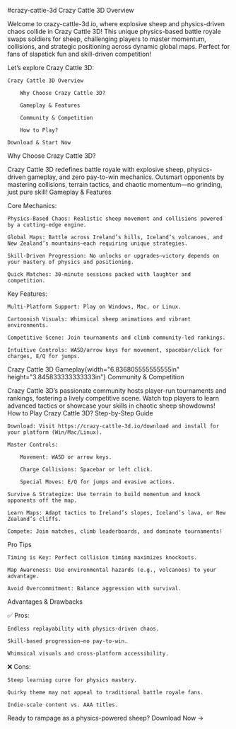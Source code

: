 #crazy-cattle-3d
Crazy Cattle 3D Overview

Welcome to crazy-cattle-3d.io, where explosive sheep and physics-driven chaos collide in Crazy Cattle 3D! This unique physics-based battle royale swaps soldiers for sheep, challenging players to master momentum, collisions, and strategic positioning across dynamic global maps. Perfect for fans of slapstick fun and skill-driven competition!

Let’s explore Crazy Cattle 3D:

    Crazy Cattle 3D Overview

        Why Choose Crazy Cattle 3D?

        Gameplay & Features

        Community & Competition

        How to Play?

    Download & Start Now

Why Choose Crazy Cattle 3D?

Crazy Cattle 3D redefines battle royale with explosive sheep, physics-driven gameplay, and zero pay-to-win mechanics. Outsmart opponents by mastering collisions, terrain tactics, and chaotic momentum—no grinding, just pure skill!
Gameplay & Features

Core Mechanics:

    Physics-Based Chaos: Realistic sheep movement and collisions powered by a cutting-edge engine.

    Global Maps: Battle across Ireland’s hills, Iceland’s volcanoes, and New Zealand’s mountains—each requiring unique strategies.

    Skill-Driven Progression: No unlocks or upgrades—victory depends on your mastery of physics and positioning.

    Quick Matches: 30-minute sessions packed with laughter and competition.

Key Features:

    Multi-Platform Support: Play on Windows, Mac, or Linux.

    Cartoonish Visuals: Whimsical sheep animations and vibrant environments.

    Competitive Scene: Join tournaments and climb community-led rankings.

    Intuitive Controls: WASD/arrow keys for movement, spacebar/click for charges, E/Q for jumps.

Crazy Cattle 3D Gameplay{width="6.836805555555555in" height="3.845833333333333in"}
Community & Competition

Crazy Cattle 3D’s passionate community hosts player-run tournaments and rankings, fostering a lively competitive scene. Watch top players to learn advanced tactics or showcase your skills in chaotic sheep showdowns!
How to Play Crazy Cattle 3D?
Step-by-Step Guide

    Download: Visit https://crazy-cattle-3d.io/download and install for your platform (Win/Mac/Linux).

    Master Controls:

        Movement: WASD or arrow keys.

        Charge Collisions: Spacebar or left click.

        Special Moves: E/Q for jumps and evasive actions.

    Survive & Strategize: Use terrain to build momentum and knock opponents off the map.

    Learn Maps: Adapt tactics to Ireland’s slopes, Iceland’s lava, or New Zealand’s cliffs.

    Compete: Join matches, climb leaderboards, and dominate tournaments!

Pro Tips

    Timing is Key: Perfect collision timing maximizes knockouts.

    Map Awareness: Use environmental hazards (e.g., volcanoes) to your advantage.

    Avoid Overcommitment: Balance aggression with survival.

Advantages & Drawbacks

✅ Pros:

    Endless replayability with physics-driven chaos.

    Skill-based progression—no pay-to-win.

    Whimsical visuals and cross-platform accessibility.

❌ Cons:

    Steep learning curve for physics mastery.

    Quirky theme may not appeal to traditional battle royale fans.

    Indie-scale content vs. AAA titles.

Ready to rampage as a physics-powered sheep? Download Now →
